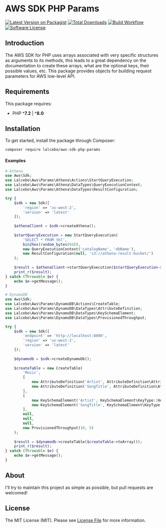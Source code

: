 # AWS SDK PHP Params

[![Latest Version on Packagist][ico-version]][link-packagist]
[![Total Downloads][ico-downloads]][link-downloads]
[![Build Workflow][ico-workflow]][link-workflow]
[![Software License][ico-license]][link-license]

## Introduction

The AWS SDK for PHP uses arrays associated with very specific structures as arguments to its methods, this leads to a great dependency on the documentation to create these arrays, what are the optional keys, their possible values, etc. This package provides objects for building request parameters for AWS low-level API.

## Requirements

This package requires:

- PHP **^7.2** | **^8.0**

## Installation

To get started, install the package through Composer:

```shell
composer require lalcebo/aws-sdk-php-params
```

#### Examples

```php
# Athena
use Aws\Sdk;
use Lalcebo\Aws\Params\Athena\Actions\StartQueryExecution;
use Lalcebo\Aws\Params\Athena\DataTypes\QueryExecutionContext;
use Lalcebo\Aws\Params\Athena\DataTypes\ResultConfiguration;

try {
    $sdk = new Sdk([
        'region' => 'us-west-2',
        'version' => 'latest'
    ]);
    
    $athenaClient = $sdk->createAthena();
    
    $startQueryExecution = new StartQueryExecution(
        'SELECT * FROM tbl',
        bin2hex(random_bytes(64)),
        new QueryExecutionContext('catalogName', 'dbName'),
        new ResultConfiguration(null, 's3://athena-result-bucket/')
    );
    
    $result = $athenaClient->startQueryExecution($startQueryExecution->toArray());
    print_r($result);
} catch (Throwable $e) {
    echo $e->getMessage();
}
```

```php
# DynamoDB
use Aws\Sdk;
use Lalcebo\Aws\Params\DynamoDB\Actions\CreateTable;
use Lalcebo\Aws\Params\DynamoDB\DataTypes\AttributeDefinition;
use Lalcebo\Aws\Params\DynamoDB\DataTypes\KeySchemaElement;
use Lalcebo\Aws\Params\DynamoDB\DataTypes\ProvisionedThroughput;

try {
    $sdk = new Sdk([
        'endpoint' => 'http://localhost:8000',
        'region' => 'us-west-2',
        'version' => 'latest'
    ]);
    
    $dynamodb = $sdk->createDynamoDb();
    
    $createTable = new CreateTable(
        'Music',
        [
            new AttributeDefinition('Artist', AttributeDefinition\AttributeType::STRING),
            new AttributeDefinition('SongTitle', AttributeDefinition\AttributeType::STRING),
        ],
        [
            new KeySchemaElement('Artist', KeySchemaElement\KeyType::HASH),
            new KeySchemaElement('SongTitle', KeySchemaElement\KeyType::RANGE),
        ],
        null,
        null,
        null,
        new ProvisionedThroughput(10, 5)
    );
    
    $result = $dynamodb->createTable($createTable->toArray());
    print_r($result);
} catch (Throwable $e) {
    echo $e->getMessage();
}
```

## About

I'll try to maintain this project as simple as possible, but pull requests are welcomed!

## License

The MIT License (MIT). Please see [License File][link-license] for more information.

[ico-version]: https://img.shields.io/packagist/v/lalcebo/aws-sdk-php-params.svg?style=flat-square
[ico-license]: https://img.shields.io/badge/license-MIT-brightgreen.svg?style=flat-square
[ico-downloads]: https://img.shields.io/packagist/dt/lalcebo/aws-sdk-php-params.svg?style=flat-square
[ico-workflow]: https://img.shields.io/github/workflow/status/lalcebo/aws-sdk-php-params/Build?style=flat-square

[link-packagist]: https://packagist.org/packages/lalcebo/aws-sdk-php-params
[link-license]: LICENSE
[link-downloads]: https://packagist.org/packages/lalcebo/aws-sdk-php-params
[link-workflow]: https://github.com/lalcebo/aws-sdk-php-params/actions/workflows/build.yml
